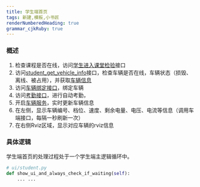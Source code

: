 ```yaml
---
title: 学生端首页
tags: 新建,模板,小书匠
renderNumberedHeading: true
grammar_cjkRuby: true
---
```


### 概述
1. 检查课程是否在线，访问[学生进入课堂检验](http://192.168.10.106:8080/project/3?p=156)接口
2. 访问[student_get_vehicle_info](http://192.168.10.106:8080/project/3?p=157)接口，检查车辆是否在线，车辆状态（损毁、离线、被占用），并获取[车辆信息](http://192.168.10.106:8080/project/3?p=157)
3. 访问[车辆绑定接口](http://192.168.10.106:8080/project/3?p=158)，绑定车辆
4. 访问[考勤接口](http://192.168.10.106:8080/project/3?p=159)，进行自动考勤，
5. 开启[车辆服务](http://192.168.10.106:8080/project/3?p=297)，实时更新车辆信息
6. 在左侧，显示车辆编号、档位、速度、剩余电量、电压、电流等信息（调用车端接口，每隔一秒刷新一次）
7. 在右侧Rviz区域，显示对应车辆的rviz信息

### 具体逻辑
学生端首页的处理过程处于一个学生端主逻辑循环中。

``` py
# ui/student.py
def show_ui_and_always_check_if_waiting(self):
	... ...
```